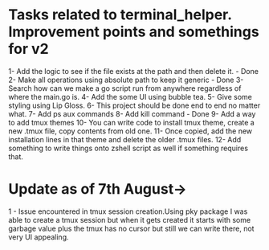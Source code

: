 # Tasks related to terminal_helper. Improvement points and somethings for v2

1- Add the logic to see if the file exists at the path and then delete it. - Done
2- Make all operations using absolute path to keep it generic - Done
3- Search how can we make a go script run from anywhere regardless of where the main.go is.
4- Add the some UI using bubble tea.
5- Give some styling using Lip Gloss.
6- This project should be done end to end no matter what.
7- Add ps aux commands
8- Add kill command - Done
9- Add a way to add tmux themes
10- You can write code to install tmux theme, create a new .tmux file, copy contents from old one.
11- Once copied, add the new installation lines in that theme and delete the older .tmux files.
12- Add something to write things onto zshell script as well if something requires that.


# Update as of 7th August->
1 - Issue encountered in tmux session creation.Using pky package I was able to
create a tmux session but when it gets created it starts with some garbage value
plus the tmux has no cursor but still we can write there, not very UI appealing.
